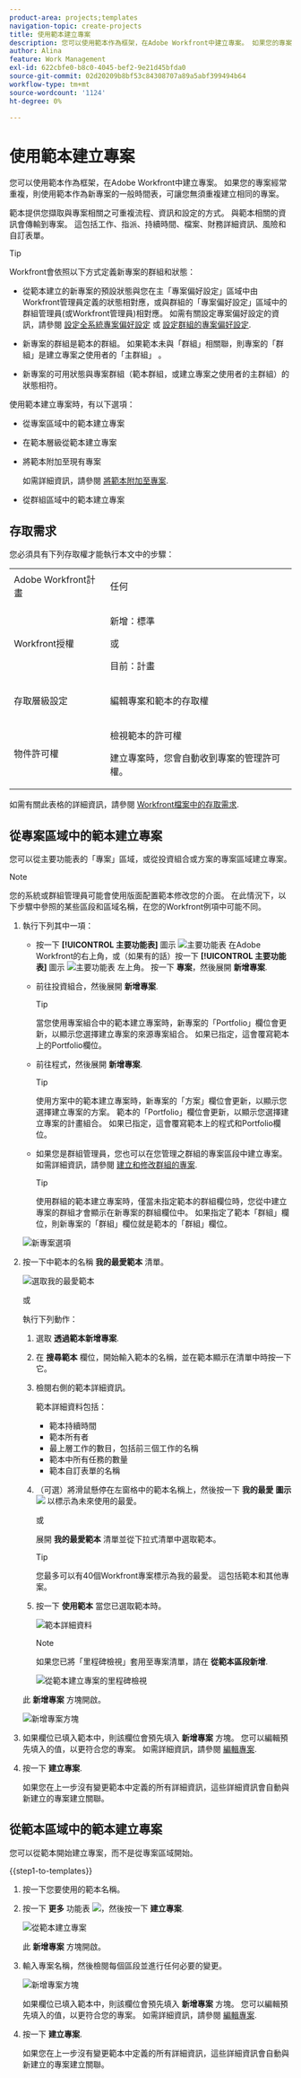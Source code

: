 ```yaml
---
product-area: projects;templates
navigation-topic: create-projects
title: 使用範本建立專案
description: 您可以使用範本作為框架，在Adobe Workfront中建立專案。 如果您的專案經常重複，則使用範本進行新專案可讓您無須重複建立相同的專案。
author: Alina
feature: Work Management
exl-id: 622cbfe0-b8c0-4045-bef2-9e21d45bfda0
source-git-commit: 02d20209b8bf53c84308707a89a5abf399494b64
workflow-type: tm+mt
source-wordcount: '1124'
ht-degree: 0%

---
```


# 使用範本建立專案

<!-- Audited: 01/2024 -->

您可以使用範本作為框架，在Adobe Workfront中建立專案。 如果您的專案經常重複，則使用範本作為新專案的一般時間表，可讓您無須重複建立相同的專案。

範本提供您擷取與專案相關之可重複流程、資訊和設定的方式。 與範本相關的資訊會傳輸到專案。 這包括工作、指派、持續時間、檔案、財務詳細資訊、風險和自訂表單。

>[!TIP]
>
>Workfront會依照以下方式定義新專案的群組和狀態：
>
>* 從範本建立的新專案的預設狀態與您在主「專案偏好設定」區域中由Workfront管理員定義的狀態相對應，或與群組的「專案偏好設定」區域中的群組管理員(或Workfront管理員)相對應。 如需有關設定專案偏好設定的資訊，請參閱 [設定全系統專案偏好設定](../../../administration-and-setup/set-up-workfront/configure-system-defaults/set-project-preferences.md) 或 [設定群組的專案偏好設定](../../../administration-and-setup/manage-groups/create-and-manage-groups/configure-project-preferences-group.md).
>
>* 新專案的群組是範本的群組。 如果範本未與「群組」相關聯，則專案的「群組」是建立專案之使用者的「主群組」 。
>
>* 新專案的可用狀態與專案群組（範本群組，或建立專案之使用者的主群組）的狀態相符。

使用範本建立專案時，有以下選項：

* 從專案區域中的範本建立專案
* 在範本層級從範本建立專案
* 將範本附加至現有專案

  如需詳細資訊，請參閱 [將範本附加至專案](../../../manage-work/projects/create-and-manage-templates/attach-template-to-project.md).

* 從群組區域中的範本建立專案

## 存取需求

<!--drafted for P&P:

<table style="table-layout:auto"> 
 <col> 
 <col> 
 <tbody> 
  <tr> 
   <td role="rowheader">Adobe Workfront plan*</td> 
   <td> <p>Any </p> </td> 
  </tr> 
  <tr> 
   <td role="rowheader">Workfront license*</td> 
   <td> <p>Current license: Standard </p>
   Or
   <p>Legacy license: Plan </p>
    </td> 
  </tr> 
  <tr> 
   <td role="rowheader">Access level configurations*</td> 
   <td> <p>Edit access to Projects and to Templates</p> <p><b>NOTE</b>
   
   If you still don't have access, ask your Workfront administrator if they set additional restrictions in your access level. For information about access to projects, see <a href="../../../administration-and-setup/add-users/configure-and-grant-access/grant-access-projects.md" class="MCXref xref">Grant access to projects</a>. For information on how a Workfront administrator can change your access level, see <a href="../../../administration-and-setup/add-users/configure-and-grant-access/create-modify-access-levels.md" class="MCXref xref">Create or modify custom access levels</a>. </p> </td> 
  </tr> 
  <tr> 
   <td role="rowheader">Object permissions</td> 
   <td> <p>View permissions to a template</p> <p>When you create a project you automatically receive Manage permissions to the project </p> <p> For information about project permissions, see <a href="../../../workfront-basics/grant-and-request-access-to-objects/share-a-project.md" class="MCXref xref">Share a project in Adobe Workfront</a>.</p> <p>For information on requesting additional access, see <a href="../../../workfront-basics/grant-and-request-access-to-objects/request-access.md" class="MCXref xref">Request access to objects </a>.</p> </td> 
  </tr> 
 </tbody> 
</table>
-->

您必須具有下列存取權才能執行本文中的步驟：

<table style="table-layout:auto"> 
 <col> 
 <col> 
 <tbody> 
  <tr> 
   <td role="rowheader">Adobe Workfront計畫</td> 
   <td> <p>任何 </p> </td> 
  </tr> 
  <tr> 
   <td role="rowheader">Workfront授權</td> 
   <td> <p>新增：標準</p>
        <p>或</p>
        <p>目前：計畫 </p> </td> 
  </tr> 
  <tr> 
   <td role="rowheader">存取層級設定</td> 
   <td> <p>編輯專案和範本的存取權</p> </td> 
  </tr> 
  <tr> 
   <td role="rowheader">物件許可權</td> 
   <td> <p>檢視範本的許可權</p> <p>建立專案時，您會自動收到專案的管理許可權。</p></td> 
  </tr> 
 </tbody> 
</table>

如需有關此表格的詳細資訊，請參閱 [Workfront檔案中的存取需求](/help/quicksilver/administration-and-setup/add-users/access-levels-and-object-permissions/access-level-requirements-in-documentation.md).

## 從專案區域中的範本建立專案

您可以從主要功能表的「專案」區域，或從投資組合或方案的專案區域建立專案。

>[!NOTE]
>
>您的系統或群組管理員可能會使用版面配置範本修改您的介面。 在此情況下，以下步驟中參照的某些區段和區域名稱，在您的Workfront例項中可能不同。

1. 執行下列其中一項：

   * 按一下 **[!UICONTROL 主要功能表]** 圖示 ![主要功能表](/help/_includes/assets/main-menu-icon.png) 在Adobe Workfront的右上角，或（如果有的話）按一下 **[!UICONTROL 主要功能表]** 圖示 ![主要功能表](/help/_includes/assets/main-menu-icon-left-nav.png) 左上角。 按一下 **專案**，然後展開 **新增專案**.
   * 前往投資組合，然後展開 **新增專案**.

     >[!TIP]
     >
     >當您使用專案組合中的範本建立專案時，新專案的「Portfolio」欄位會更新，以顯示您選擇建立專案的來源專案組合。 如果已指定，這會覆寫範本上的Portfolio欄位。

   * 前往程式，然後展開 **新增專案**.

     >[!TIP]
     >
     >使用方案中的範本建立專案時，新專案的「方案」欄位會更新，以顯示您選擇建立專案的方案。 範本的「Portfolio」欄位會更新，以顯示您選擇建立專案的計畫組合。 如果已指定，這會覆寫範本上的程式和Portfolio欄位。

   * 如果您是群組管理員，您也可以在您管理之群組的專案區段中建立專案。 如需詳細資訊，請參閱 [建立和修改群組的專案](../../../administration-and-setup/manage-groups/work-with-group-objects/create-and-modify-a-groups-projects.md).

     >[!TIP]
     >
     >使用群組的範本建立專案時，僅當未指定範本的群組欄位時，您從中建立專案的群組才會顯示在新專案的群組欄位中。 如果指定了範本「群組」欄位，則新專案的「群組」欄位就是範本的「群組」欄位。

   <!--
   <p>(this, above, is hyperlinked to the classic version of this article; the Milestone View steps are similar to creating a project in Classic than to the way you do it in NWE)</p>
   -->

   ![新專案選項](assets/new-project-dropdown.png)

1. 按一下中範本的名稱 **我的最愛範本** 清單。

   ![選取我的最愛範本](assets/new-project-from-template-dropdown-with-template-favorites.png)

   或

   執行下列動作：

   1. 選取 **透過範本新增專案**.
   1. 在 **搜尋範本** 欄位，開始輸入範本的名稱，並在範本顯示在清單中時按一下它。
   1. 檢閱右側的範本詳細資訊。

      範本詳細資料包括：

      * 範本持續時間
      * 範本所有者
      * 最上層工作的數目，包括前三個工作的名稱
      * 範本中所有任務的數量
      * 範本自訂表單的名稱

   1. （可選）將滑鼠懸停在左窗格中的範本名稱上，然後按一下 **我的最愛** **圖示** ![](assets/favorites-icon-small.png) 以標示為未來使用的最愛。

      或

      展開 **我的最愛範本** 清單並從下拉式清單中選取範本。

      >[!TIP]
      >
      >您最多可以有40個Workfront專案標示為我的最愛。 這包括範本和其他專案。

   1. 按一下 **使用範本** 當您已選取範本時。

      ![範本詳細資料](assets/new-project-from-template-small-box-with-template-details-panel.png)

      >[!NOTE]
      >
      >如果您已將「里程碑檢視」套用至專案清單，請在 **從範本區段新增**.
      >
      >
      >![從範本建立專案的里程碑檢視](assets/create-project-from-template-box-from-milestone-view-nwe-350x275.png)
      >

   此 **新增專案** 方塊開啟。

   ![新增專案方塊](assets/new-project-from-template-box.png)

1. 如果欄位已填入範本中，則該欄位會預先填入 **新增專案** 方塊。 您可以編輯預先填入的值，以更符合您的專案。 如需詳細資訊，請參閱 [編輯專案](../../../manage-work/projects/manage-projects/edit-projects.md).
1. 按一下 **建立專案**.

   如果您在上一步沒有變更範本中定義的所有詳細資訊，這些詳細資訊會自動與新建立的專案建立關聯。

## 從範本區域中的範本建立專案

您可以從範本開始建立專案，而不是從專案區域開始。

{{step1-to-templates}}

1. 按一下您要使用的範本名稱。
1. 按一下 **更多** 功能表 ![](assets/more-icon.png)，然後按一下 **建立專案**.

   ![從範本建立專案](assets/project-sharing-on-template.png)

   此 **新增專案** 方塊開啟。

1. 輸入專案名稱，然後檢閱每個區段並進行任何必要的變更。

   ![新增專案方塊](assets/new-project-from-template-box.png)

   如果欄位已填入範本中，則該欄位會預先填入 **新增專案** 方塊。 您可以編輯預先填入的值，以更符合您的專案。 如需詳細資訊，請參閱 [編輯專案](../../../manage-work/projects/manage-projects/edit-projects.md).

1. 按一下 **建立專案**.

   如果您在上一步沒有變更範本中定義的所有詳細資訊，這些詳細資訊會自動與新建立的專案建立關聯。
